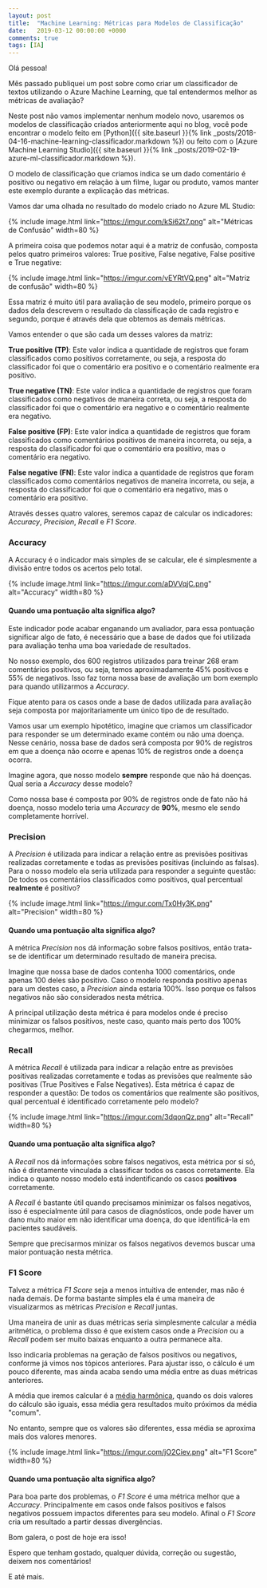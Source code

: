 ```yaml
---
layout: post
title:  "Machine Learning: Métricas para Modelos de Classificação"
date:   2019-03-12 00:00:00 +0000
comments: true
tags: [IA]
---
```


Olá pessoa!

Mês passado publiquei um post sobre como criar um classificador de textos utilizando o Azure Machine Learning, que tal entendermos melhor as métricas de avaliação?

<!--more-->

Neste post não vamos implementar nenhum modelo novo, usaremos os modelos de classificação criados anteriormente aqui no blog, você pode encontrar o modelo feito em [Python]({{ site.baseurl }}{% link _posts/2018-04-16-machine-learning-classificador.markdown %}) ou feito com o [Azure Machine Learning Studio]({{ site.baseurl }}{% link _posts/2019-02-19-azure-ml-classificador.markdown %}).

O modelo de classificação que criamos indica se um dado comentário é positivo ou negativo em relação à um filme, lugar ou produto, vamos manter este exemplo durante a explicação das métricas.

Vamos dar uma olhada no resultado do modelo criado no Azure ML Studio:

{% include image.html link="https://imgur.com/kSi62t7.png" alt="Métricas de Confusão" width=80 %}

A primeira coisa que podemos notar aqui é a matriz de confusão, composta pelos quatro primeiros valores: True positive, False negative, False positive e True negative:

{% include image.html link="https://imgur.com/vEYRtVQ.png" alt="Matriz de confusão" width=80 %}

Essa matriz é muito útil para avaliação de seu modelo, primeiro porque os dados dela descrevem o resultado da classificação de cada registro e segundo, porque é através dela que obtemos as demais métricas.

Vamos entender o que são cada um desses valores da matriz:

**True positive (TP)**: Este valor indica a quantidade de registros que foram classificados como positivos corretamente, ou seja, a resposta do classificador foi que o comentário era positivo e o comentário realmente era positivo.

**True negative (TN)**: Este valor indica a quantidade de registros que foram classificados como negativos de maneira correta, ou seja, a resposta do classificador foi que o comentário era negativo e o comentário realmente era negativo.

**False positive (FP)**: Este valor indica a quantidade de registros que foram classificados como comentários positivos de maneira incorreta, ou seja, a resposta do classificador foi que o comentário era positivo, mas o comentário era negativo.

**False negative (FN)**: Este valor indica a quantidade de registros que foram classificados como comentários negativos de maneira incorreta, ou seja, a resposta do classificador foi que o comentário era negativo, mas o comentário era positivo.

Através desses quatro valores, seremos capaz de calcular os indicadores: _Accuracy_, _Precision_, _Recall_ e _F1 Score_.

### Accuracy

A Accuracy é o indicador mais simples de se calcular, ele é simplesmente a divisão entre todos os acertos pelo total.

{% include image.html link="https://imgur.com/aDVVqjC.png" alt="Accuracy" width=80 %}

#### Quando uma pontuação alta significa algo?

Este indicador pode acabar enganando um avaliador, para essa pontuação significar algo de fato, é necessário que a base de dados que foi utilizada para avaliação tenha uma boa variedade de resultados.

No nosso exemplo, dos 600 registros utilizados para treinar 268 eram comentários positivos, ou seja, temos aproximadamente 45% positivos e 55% de negativos. Isso faz torna nossa base de avaliação um bom exemplo para quando utilizarmos a _Accuracy_.

Fique atento para os casos onde a base de dados utilizada para avaliação seja composta por majoritariamente um único tipo de de resultado. 

Vamos usar um exemplo hipotético, imagine que criamos um classificador para responder se um determinado exame contém ou não uma doença. Nesse cenário, nossa base de dados será composta por 90% de registros em que a doença não ocorre e apenas 10% de registros onde a doença ocorra.

Imagine agora, que nosso modelo **sempre** responde que não há doenças. Qual seria a _Accuracy_ desse modelo?

Como nossa base é composta por 90% de registros onde de fato não há doença, nosso modelo teria uma _Accuracy_ de **90%**, mesmo ele sendo completamente horrível.

### Precision

A _Precision_ é utilizada para indicar a relação entre as previsões positivas realizadas corretamente e todas as previsões positivas (incluindo as falsas). Para o nosso modelo ela seria utilizada para responder a seguinte questão: De todos os comentários classificados como positivos, qual percentual **realmente** é positivo?

{% include image.html link="https://imgur.com/Tx0Hy3K.png" alt="Precision" width=80 %}

#### Quando uma pontuação alta significa algo?

A métrica _Precision_ nos dá informação sobre falsos positivos, então trata-se de identificar um determinado resultado de maneira precisa.

Imagine que nossa base de dados contenha 1000 comentários, onde apenas 100 deles são positivo. Caso o modelo responda positivo apenas para um destes caso, a _Precision_ ainda estaria 100%. Isso porque os falsos negativos não são considerados nesta métrica.

A principal utilização desta métrica é para modelos onde é preciso minimizar os falsos positivos, neste caso, quanto mais perto dos 100% chegarmos, melhor.

### Recall

A métrica _Recall_ é utilizada para indicar a relação entre as previsões positivas realizadas corretamente e todas as previsões que realmente são positivas (True Positives e False Negatives). Esta métrica é capaz de responder a questão: De todos os comentários que realmente são positivos, qual percentual é identificado corretamente pelo modelo?

{% include image.html link="https://imgur.com/3dqonQz.png" alt="Recall" width=80 %}

#### Quando uma pontuação alta significa algo?

A _Recall_ nos dá informações sobre falsos negativos, esta métrica por si só, não é diretamente vinculada a classificar todos os casos corretamente. Ela indica o quanto nosso modelo está indentificando os casos **positivos** corretamente.

A _Recall_ é bastante útil quando precisamos minimizar os falsos negativos, isso é especialmente útil para casos de diagnósticos, onde pode haver um dano muito maior em não identificar uma doença, do que identificá-la em pacientes saudáveis.

Sempre que precisarmos minizar os falsos negativos devemos buscar uma maior pontuação nesta métrica.

### F1 Score

Talvez a métrica _F1 Score_ seja a menos intuitiva de entender, mas não é nada demais. De forma bastante simples ela é uma maneira de visualizarmos as métricas _Precision_ e _Recall_ juntas.

Uma maneira de unir as duas métricas seria simplesmente calcular a média aritmética, o problema disso é que existem casos onde a _Precision_ ou a _Recall_ podem ser muito baixas enquanto a outra permanece alta.

Isso indicaria problemas na geração de falsos positivos ou negativos, conforme já vimos nos tópicos anteriores. Para ajustar isso, o cálculo é um pouco diferente, mas ainda acaba sendo uma média entre as duas métricas anteriores.

A média que iremos calcular é a [média harmônica](https://pt.wikipedia.org/wiki/M%C3%A9dia_harm%C3%B4nica), quando os dois valores do cálculo são iguais, essa média gera resultados muito próximos da média "comum".

No entanto, sempre que os valores são diferentes, essa média se aproxima mais dos valores menores.

{% include image.html link="https://imgur.com/jO2Ciev.png" alt="F1 Score" width=80 %}

#### Quando uma pontuação alta significa algo?

Para boa parte dos problemas, o _F1 Score_ é uma métrica melhor que a _Accuracy_. Principalmente em casos onde falsos positivos e falsos negativos possuem impactos diferentes para seu modelo. Afinal o _F1 Score_ cria um resultado a partir dessas divergências.

Bom galera, o post de hoje era isso!

Espero que tenham gostado, qualquer dúvida, correção ou sugestão, deixem nos comentários!

E até mais.